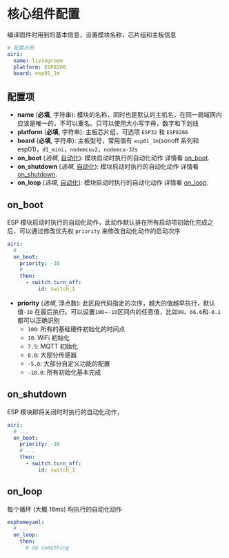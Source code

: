 # 核心组件配置

编译固件时用到的基本信息，设置模块名称，芯片组和主板信息


```yaml
# 配置示例
airi:
  name: livingroom
  platform: ESP8266
  board: esp01_1m
```

## 配置项

- **name** (**必填**, 字符串): 模块的名称，同时也是默认的主机名，在同一局域网内应该是唯一的，不可以重名。只可以使用大小写字母，数字和下划线
- **platform** (**必填**, 字符串): 主板芯片组，可选项 `ESP32` 和 `ESP8266`
- **board** (**必填**, 字符串): 主板型号，常用值有 `esp01_1m`(sonoff  系列和 esp01)，`d1_mini`，`nodemcuv2`，`nodemcu-32s`
- **on_boot** (*选填*, [自动化](mqtt/guides/automations)): 模块启动时执行的自动化动作 详情看 [on_boot](#on_boot).
- **on_shutdown** (*选填*, [自动化](mqtt/guides/automations)): 模块启动时执行的自动化动作 详情看 [on_shutdown](#on_shutdown).
- **on_loop** (*选填*, [自动化](mqtt/guides/automations)): 模块启动时执行的自动化动作 详情看 [on_loop](#on_loop).



## on_boot

ESP 模块启动时执行的自动化动作，此动作默认排在所有启动项初始化完成之后，可以通过修改优先权 `priority` 来修改自动化动作的启动次序

```yaml
airi:
  # ...
  on_boot:
    priority: -10
    # ...
    then:
      - switch.turn_off:
          id: switch_1
```

- **priority** (*选填*, 浮点数): 此区段代码指定的次序，越大的值越早执行，默认值`-10` 在最后执行。可以设置`100`~`-10`区间内的任意值，比如`99`、`66.6`和`-0.1` 都可以正确识别
  - `100`: 所有的基础硬件初始化的时间点
  - `10`: WiFi 初始化
  - `7.5`:  MQTT 初始化
  - `0.0`: 大部分传感器
  - `-5.0`: 大部分自定义功能的配置
  - `-10.0`: 所有初始化基本完成
<!-- ，比如设置开关的初始状态就要放在此处 -->
## on_shutdown

ESP 模块即将关闭时时执行的自动化动作，



```yaml
airi:
  # ...
  on_boot:
    priority: -10
    # ...
    then:
      - switch.turn_off:
          id: switch_1
```


## on_loop

每个循环 (大概 16ms) 均执行的自动化动作


```yaml
esphomeyaml:
  # ...
  on_loop:
    then:
      # do something
```































